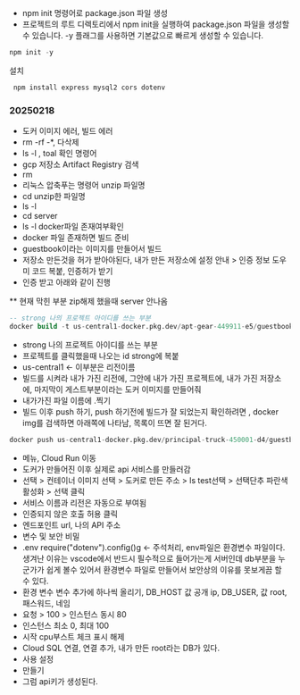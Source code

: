 - npm init 명령어로 package.json 파일 생성
- 프로젝트의 루트 디렉토리에서 npm init을 실행하여 package.json 파일을 생성할 수 있습니다. -y 플래그를 사용하면 기본값으로 빠르게 생성할 수 있습니다.

```js
npm init -y
```

설치

```js
 npm install express mysql2 cors dotenv
```

### 20250218

- 도커 이미지 에러, 빌드 에러
- rm -rf -\*, 다삭제
- ls -l , toal 확인 명령어
- gcp 저장소 Artifact Registry 검색
- rm
- 리눅스 압축푸는 명령어 unzip 파일명
- cd unzip한 파일명
- ls -l
- cd server
- ls -l docker파일 존재여부확인
- docker 파일 존재하면 빌드 준비
- guestbook이라는 이미지를 만들어서 빌드
- 저장소 만든것을 허가 받아야된다, 내가 만든 저장소에 설정 안내 > 인증 정보 도우미 코드 복붙, 인증허가 받기
- 인증 받고 아래와 같이 진행

\*\* 현재 막힌 부분 zip해제 했을때 server 안나옴

```sql
-- strong 나의 프로젝트 아이디를 쓰는 부분
docker build -t us-central1-docker.pkg.dev/apt-gear-449911-e5/guestbook/guestbook
```

- strong 나의 프로젝트 아이디를 쓰는 부분
- 프로젝트를 클릭했을때 나오는 id strong에 복붙
- us-central1 <- 이부분은 리전이름
- 빌드를 시켜라 내가 가진 리전에, 그안에 내가 가진 프로젝트에, 내가 가진 저장소에, 마지막이 게스트부분이라는 도커 이미지를 만들어줘
- 내가가진 파일 이름에 .찍기
- 빌드 이후 push 하기, push 하기전에 빌드가 잘 되었는지 확인하려면 , docker img를 검색하면 아래쪽에 나타남, 목록이 뜨면 잘 된거다.

```sql
docker push us-central1-docker.pkg.dev/principal-truck-450001-d4/guestbook/guestbook
```

- 메뉴, Cloud Run 이동
- 도커가 만들어진 이후 실제로 api 서비스를 만들러감
- 선택 > 컨테이너 이미지 선택 > 도커로 만든 주소 > ls test선택 > 선택단추 파란색 활성화 > 선택 클릭
- 서비스 이름과 리전은 자동으로 부여됨
- 인증되지 않은 호출 허용 클릭
- 엔드포인트 url, 나의 API 주소
- 변수 및 보안 비밀
- .env require("dotenv").config()g <- 주석처리, env파일은 환경변수 파일이다. 생겨난 이유는 vscode에서 반드시 필수적으로 들어가는게 서버인데 db부분을 누군가가 쉽게 볼수 있어서 환경변수 파일로 만들어서 보안상의 이유를 못보게끔 할 수 있다.
- 환경 변수 변수 추가에 하나씩 올리기, DB_HOST 값 공개 ip, DB_USER, 값 root, 패스워드, 네임
- 요청 > 100 > 인스턴스 동시 80
- 인스턴스 최소 0, 최대 100
- 시작 cpu부스트 체크 표시 해제
- Cloud SQL 연결, 연결 추가, 내가 만든 root라는 DB가 있다.
- 사용 설정
- 만들기
- 그럼 api키가 생성된다.
